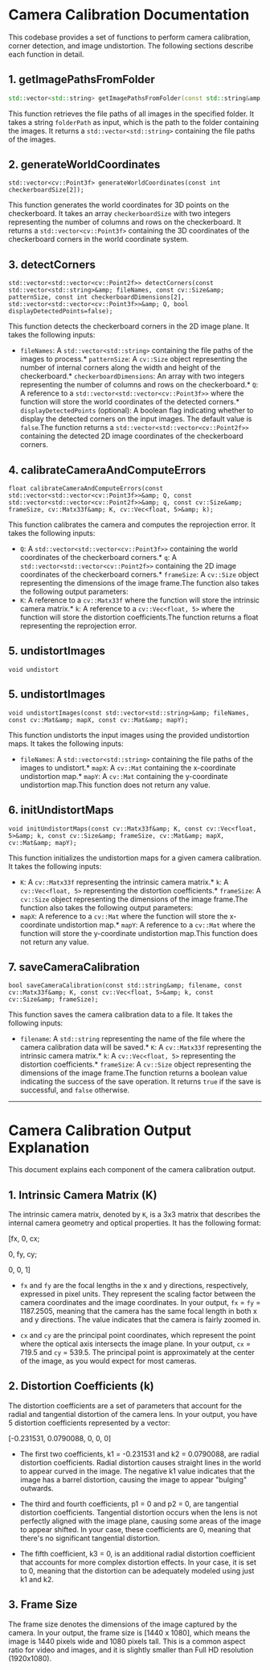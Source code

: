 
# Camera Calibration Documentation
This codebase provides a set of functions to perform camera calibration, corner detection, and image undistortion. The following sections describe each function in detail.
## 1. getImagePathsFromFolder
```cpp
std::vector<std::string> getImagePathsFromFolder(const std::string&amp; folderPath);

```
This function retrieves the file paths of all images in the specified folder. It takes a string `folderPath` as input, which is the path to the folder containing the images. It returns a `std::vector<std::string>` containing the file paths of the images.
## 2. generateWorldCoordinates
```
std::vector<cv::Point3f> generateWorldCoordinates(const int checkerboardSize[2]);

```
This function generates the world coordinates for 3D points on the checkerboard. It takes an array `checkerboardSize` with two integers representing the number of columns and rows on the checkerboard. It returns a `std::vector<cv::Point3f>` containing the 3D coordinates of the checkerboard corners in the world coordinate system.
## 3. detectCorners
```
std::vector<std::vector<cv::Point2f>> detectCorners(const std::vector<std::string>&amp; fileNames, const cv::Size&amp; patternSize, const int checkerboardDimensions[2], std::vector<std::vector<cv::Point3f>>&amp; Q, bool displayDetectedPoints=false);

```
This function detects the checkerboard corners in the 2D image plane. It takes the following inputs:
* `fileNames`: A `std::vector<std::string>` containing the file paths of the images to process.* `patternSize`: A `cv::Size` object representing the number of internal corners along the width and height of the checkerboard.* `checkerboardDimensions`: An array with two integers representing the number of columns and rows on the checkerboard.* `Q`: A reference to a `std::vector<std::vector<cv::Point3f>>` where the function will store the world coordinates of the detected corners.* `displayDetectedPoints` (optional): A boolean flag indicating whether to display the detected corners on the input images. The default value is `false`.The function returns a `std::vector<std::vector<cv::Point2f>>` containing the detected 2D image coordinates of the checkerboard corners.
## 4. calibrateCameraAndComputeErrors
```
float calibrateCameraAndComputeErrors(const std::vector<std::vector<cv::Point3f>>&amp; Q, const std::vector<std::vector<cv::Point2f>>&amp; q, const cv::Size&amp; frameSize, cv::Matx33f&amp; K, cv::Vec<float, 5>&amp; k);

```
This function calibrates the camera and computes the reprojection error. It takes the following inputs:
* `Q`: A `std::vector<std::vector<cv::Point3f>>` containing the world coordinates of the checkerboard corners.* `q`: A `std::vector<std::vector<cv::Point2f>>` containing the 2D image coordinates of the checkerboard corners.* `frameSize`: A `cv::Size` object representing the dimensions of the image frame.The function also takes the following output parameters:
* `K`: A reference to a `cv::Matx33f` where the function will store the intrinsic camera matrix.* `k`: A reference to a `cv::Vec<float, 5>` where the function will store the distortion coefficients.The function returns a float representing the reprojection error.
## 5. undistortImages
```
void undistort

```

## 5. undistortImages
```
void undistortImages(const std::vector<std::string>&amp; fileNames, const cv::Mat&amp; mapX, const cv::Mat&amp; mapY);

```
This function undistorts the input images using the provided undistortion maps. It takes the following inputs:
* `fileNames`: A `std::vector<std::string>` containing the file paths of the images to undistort.* `mapX`: A `cv::Mat` containing the x-coordinate undistortion map.* `mapY`: A `cv::Mat` containing the y-coordinate undistortion map.This function does not return any value.
## 6. initUndistortMaps
```
void initUndistortMaps(const cv::Matx33f&amp; K, const cv::Vec<float, 5>&amp; k, const cv::Size&amp; frameSize, cv::Mat&amp; mapX, cv::Mat&amp; mapY);

```
This function initializes the undistortion maps for a given camera calibration. It takes the following inputs:
* `K`: A `cv::Matx33f` representing the intrinsic camera matrix.* `k`: A `cv::Vec<float, 5>` representing the distortion coefficients.* `frameSize`: A `cv::Size` object representing the dimensions of the image frame.The function also takes the following output parameters:
* `mapX`: A reference to a `cv::Mat` where the function will store the x-coordinate undistortion map.* `mapY`: A reference to a `cv::Mat` where the function will store the y-coordinate undistortion map.This function does not return any value.
## 7. saveCameraCalibration
```
bool saveCameraCalibration(const std::string&amp; filename, const cv::Matx33f&amp; K, const cv::Vec<float, 5>&amp; k, const cv::Size&amp; frameSize);

```
This function saves the camera calibration data to a file. It takes the following inputs:
* `filename`: A `std::string` representing the name of the file where the camera calibration data will be saved.* `K`: A `cv::Matx33f` representing the intrinsic camera matrix.* `k`: A `cv::Vec<float, 5>` representing the distortion coefficients.* `frameSize`: A `cv::Size` object representing the dimensions of the image frame.The function returns a boolean value indicating the success of the save operation. It returns `true` if the save is successful, and `false` otherwise.


 --------


# Camera Calibration Output Explanation

This document explains each component of the camera calibration output.

## 1. Intrinsic Camera Matrix (K)

The intrinsic camera matrix, denoted by `K`, is a 3x3 matrix that describes the internal camera geometry and optical properties. It has the following format:

[fx, 0, cx;

0, fy, cy;

0, 0, 1]


- `fx` and `fy` are the focal lengths in the x and y directions, respectively, expressed in pixel units. They represent the scaling factor between the camera coordinates and the image coordinates. In your output, `fx` = `fy` = 1187.2505, meaning that the camera has the same focal length in both x and y directions. The value indicates that the camera is fairly zoomed in.

- `cx` and `cy` are the principal point coordinates, which represent the point where the optical axis intersects the image plane. In your output, `cx` = 719.5 and `cy` = 539.5. The principal point is approximately at the center of the image, as you would expect for most cameras.

## 2. Distortion Coefficients (k)

The distortion coefficients are a set of parameters that account for the radial and tangential distortion of the camera lens. In your output, you have 5 distortion coefficients represented by a vector:


[-0.231531, 0.0790088, 0, 0, 0]


- The first two coefficients, k1 = -0.231531 and k2 = 0.0790088, are radial distortion coefficients. Radial distortion causes straight lines in the world to appear curved in the image. The negative k1 value indicates that the image has a barrel distortion, causing the image to appear "bulging" outwards.

- The third and fourth coefficients, p1 = 0 and p2 = 0, are tangential distortion coefficients. Tangential distortion occurs when the lens is not perfectly aligned with the image plane, causing some areas of the image to appear shifted. In your case, these coefficients are 0, meaning that there's no significant tangential distortion.

- The fifth coefficient, k3 = 0, is an additional radial distortion coefficient that accounts for more complex distortion effects. In your case, it is set to 0, meaning that the distortion can be adequately modeled using just k1 and k2.

## 3. Frame Size

The frame size denotes the dimensions of the image captured by the camera. In your output, the frame size is [1440 x 1080], which means the image is 1440 pixels wide and 1080 pixels tall. This is a common aspect ratio for video and images, and it is slightly smaller than Full HD resolution (1920x1080).
